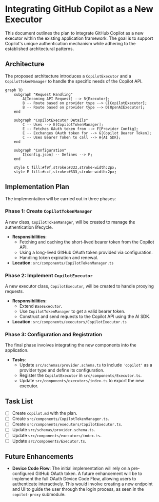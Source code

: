 # Integrating GitHub Copilot as a New Executor

This document outlines the plan to integrate GitHub Copilot as a new executor within the existing application framework. The goal is to support Copilot's unique authentication mechanism while adhering to the established architectural patterns.

## Architecture

The proposed architecture introduces a `CopilotExecutor` and a `CopilotTokenManager` to handle the specific needs of the Copilot API.

```mermaid
graph TD
    subgraph "Request Handling"
        A[Incoming API Request] --> B{Executor};
        B -- Route based on provider type --> C[CopilotExecutor];
        B -- Route based on provider type --> D[OpenAIExecutor];
    end

    subgraph "CopilotExecutor Details"
        C -- Uses --> E[CopilotTokenManager];
        E -- Fetches OAuth token from --> F[Provider Config];
        E -- Exchanges OAuth token for --> G[Copilot Bearer Token];
        C -- Uses Bearer Token to call --> H{AI SDK};
    end

    subgraph "Configuration"
        I[config.json] -- Defines --> F;
    end

    style C fill:#f9f,stroke:#333,stroke-width:2px;
    style E fill:#ccf,stroke:#333,stroke-width:2px;
```

## Implementation Plan

The implementation will be carried out in three phases:

### Phase 1: Create `CopilotTokenManager`
A new class, `CopilotTokenManager`, will be created to manage the authentication lifecycle.
- **Responsibilities**:
    - Fetching and caching the short-lived bearer token from the Copilot API.
    - Using a long-lived GitHub OAuth token provided via configuration.
    - Handling token expiration and renewal.
- **Location**: `src/components/CopilotTokenManager.ts`

### Phase 2: Implement `CopilotExecutor`
A new executor class, `CopilotExecutor`, will be created to handle proxying requests.
- **Responsibilities**:
    - Extend `BaseExecutor`.
    - Use `CopilotTokenManager` to get a valid bearer token.
    - Construct and send requests to the Copilot API using the AI SDK.
- **Location**: `src/components/executors/CopilotExecutor.ts`

### Phase 3: Configuration and Registration
The final phase involves integrating the new components into the application.
- **Tasks**:
    - Update `src/schemas/provider.schema.ts` to include `'copilot'` as a provider type and define its configuration.
    - Register the `CopilotExecutor` in `src/components/Executor.ts`.
    - Update `src/components/executors/index.ts` to export the new executor.

## Task List

- [ ] Create `copilot.md` with the plan.
- [ ] Create `src/components/CopilotTokenManager.ts`.
- [ ] Create `src/components/executors/CopilotExecutor.ts`.
- [ ] Update `src/schemas/provider.schema.ts`.
- [ ] Update `src/components/executors/index.ts`.
- [ ] Update `src/components/Executor.ts`.

## Future Enhancements
- **Device Code Flow**: The initial implementation will rely on a pre-configured GitHub OAuth token. A future enhancement will be to implement the full OAuth Device Code Flow, allowing users to authenticate interactively. This would involve creating a new endpoint and UI to guide the user through the login process, as seen in the `copilot-proxy` submodule.